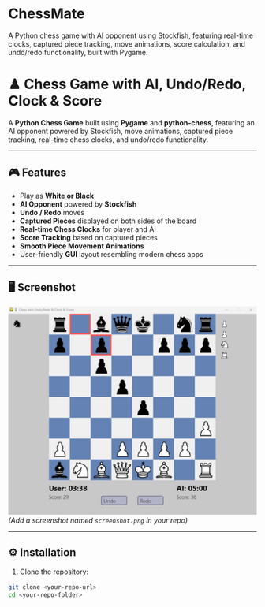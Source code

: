 # ChessMate
A Python chess game with AI opponent using Stockfish, featuring real-time clocks, captured piece tracking, move animations, score calculation, and undo/redo functionality, built with Pygame.
# ♟ Chess Game with AI, Undo/Redo, Clock & Score

A **Python Chess Game** built using **Pygame** and **python-chess**, featuring an AI opponent powered by Stockfish, move animations, captured piece tracking, real-time chess clocks, and undo/redo functionality.

---

## 🎮 Features

- Play as **White or Black**  
- **AI Opponent** powered by **Stockfish**  
- **Undo / Redo** moves  
- **Captured Pieces** displayed on both sides of the board  
- **Real-time Chess Clocks** for player and AI  
- **Score Tracking** based on captured pieces  
- **Smooth Piece Movement Animations**  
- User-friendly **GUI** layout resembling modern chess apps  

---

## 🖥️ Screenshot

![Chess Screenshot](Screenshot.jpg)  
*(Add a screenshot named `screenshot.png` in your repo)*

---

## ⚙️ Installation

1. Clone the repository:

```bash
git clone <your-repo-url>
cd <your-repo-folder>
